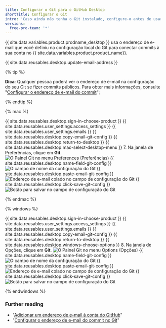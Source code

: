 ```yaml
---
title: Configurar o Git para o GitHub Desktop
shortTitle: Configurar o Git
intro: 'Caso ainda não tenha o Git instalado, configure-o antes de usar o GitHub Desktop.'
versions:
  free-pro-team: '*'
---
```


{{ site.data.variables.product.prodname_desktop }} usa o endereço de e-mail que você definiu na configuração local do Git para conectar commits à sua conta no {{ site.data.variables.product.product_name}}.

{{ site.data.reusables.desktop.update-email-address }}

{% tip %}

**Dica**: Qualquer pessoa poderá ver o endereço de e-mail na configuração do seu Git se fizer commits públicos. Para obter mais informações, consulte "[Configurar o endereço de e-mail do commit](/articles/setting-your-commit-email-address/)";

{% endtip %}

{% mac %}

{{ site.data.reusables.desktop.sign-in-choose-product }}
{{ site.data.reusables.user_settings.access_settings }}
{{ site.data.reusables.user_settings.emails }}
{{ site.data.reusables.desktop.copy-email-git-config }}
{{ site.data.reusables.desktop.return-to-desktop }}
{{ site.data.reusables.desktop.mac-select-desktop-menu }}
7. Na janela de Preferências, clique em **Git**. ![O Painel Git no menu Preferences (Preferências)](/assets/images/help/desktop/mac-select-git-pane.png)
{{ site.data.reusables.desktop.name-field-git-config }}
  ![O campo de nome da configuração do Git](/assets/images/help/desktop/mac-name-git-config.png)
{{ site.data.reusables.desktop.paste-email-git-config }}
  ![Endereço de e-mail colado no campo de configuração do Git](/assets/images/help/desktop/mac-email-git-config.png)
{{ site.data.reusables.desktop.click-save-git-config }}
  ![Botão para salvar no campo de configuração do Git](/assets/images/help/desktop/mac-save-git-config.png)

{% endmac %}

{% windows %}

{{ site.data.reusables.desktop.sign-in-choose-product }}
{{ site.data.reusables.user_settings.access_settings }}
{{ site.data.reusables.user_settings.emails }}
{{ site.data.reusables.desktop.copy-email-git-config }}
{{ site.data.reusables.desktop.return-to-desktop }}
{{ site.data.reusables.desktop.windows-choose-options }}
8. Na janela de Opções, clique em **Git**. ![O Painel Git no menu Options (Opções)](/assets/images/help/desktop/windows-select-git-pane.png)
{{ site.data.reusables.desktop.name-field-git-config }}
  ![O campo de nome da configuração do Git](/assets/images/help/desktop/windows-name-git-config.png)
{{ site.data.reusables.desktop.paste-email-git-config }}
  ![Endereço de e-mail colado no campo de configuração do Git](/assets/images/help/desktop/windows-email-git-config.png)
{{ site.data.reusables.desktop.click-save-git-config }}
  ![Botão para salvar no campo de configuração do Git](/assets/images/help/desktop/windows-save-git-config.png)

{% endwindows %}

### Further reading

- "[Adicionar um endereço de e-mail à conta do GitHub](/articles/adding-an-email-address-to-your-github-account/)"
- "[Configurar o endereço de e-mail do commit no Git](/articles/setting-your-commit-email-address/)"
